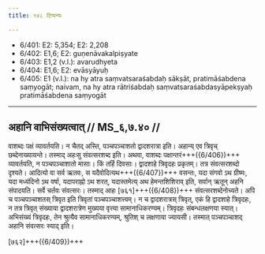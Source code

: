 ```yaml
---
title: १४८ टिप्पन्यः

---
```

- 6/401: E2: 5,354; E2: 2,208
- 6/402: E1,6; E2: guṇenāvakalpiṣyate
- 6/403: E1,2 (v.l.): avarudhyeta
- 6/404: E1,6; E2: evāsyāyuḥ
- 6/405: E1 (v.l.): na hy atra saṃvatsaraśabdaḥ sākṣāt, pratimāśabdena saṃyogāt; naivam, na hy atra rātriśabdaḥ saṃvatsaraśabdasyāpekṣyaḥ pratimāśabdena saṃyogāt

____________________________________________


## अहानि वाभिसंख्यत्वात् // MS_६,७.४० //

वाशब्दः पक्षं व्यावर्तयति। न चैतद् अस्ति, पञ्चपञ्चाशतो द्वादशरात्रा इति। अहान्य् एव त्रिवृच् छब्देनाख्यायन्ते। तस्माद् अहःसु संवत्सरशब्द इति। अथवा, वाशब्दः पक्षान्तरं+++({6/406})+++ व्यावर्तयति, न पञ्चपञ्चाशातो मासाः। किं तर्हि दिवसाः। द्वादशाहे त्रिवृदहः प्रकृतम्। तत्र संवत्सरशब्दो दृश्यते। आदित्यो वा सर्व ऋतवः, स यदैवोदित्यथ+++({6/407})+++ वसन्तः, यदा संगवो ऽथ ग्रीष्मः, यदा मध्यंदिनो ऽथ वर्षा, यदापराह्नो ऽथ शरत्, यदास्तमेत्य् अथ हेमन्तशिशिराव् इति, सर्वान् ऋतून् अहनि संपादयति। सर्वे चर्तवः संवत्सरः। तस्माद् आहः [७६१]+++({6/408})+++ संवत्सरशब्देनोच्यते। अपि च पञ्चपञ्चाशतस् त्रिवृत इति त्रिवृतां पञ्चपञ्चाशत्त्वम्। न च द्वादशरात्रस् त्रिवृत्, एकं हि द्वादशाहे त्रिवृदहः, न तत्र त्रिवृत् संख्याया द्वादशरात्रेण मुख्यया वृत्त्या सामानाधिकरण्यम्। त्रिवृदहः संबन्धलक्षणया स्यात्। अभिसंख्यं त्रिवृदहः, तेन श्रुत्यैव सामानाधिकरण्यम्, श्रुतिश् च लक्षणाया ज्यायसी। तस्मात् पञ्चपञ्चाशद् अहानि संवत्सरः स्याद् इति।

[७६२]+++({6/409})+++
